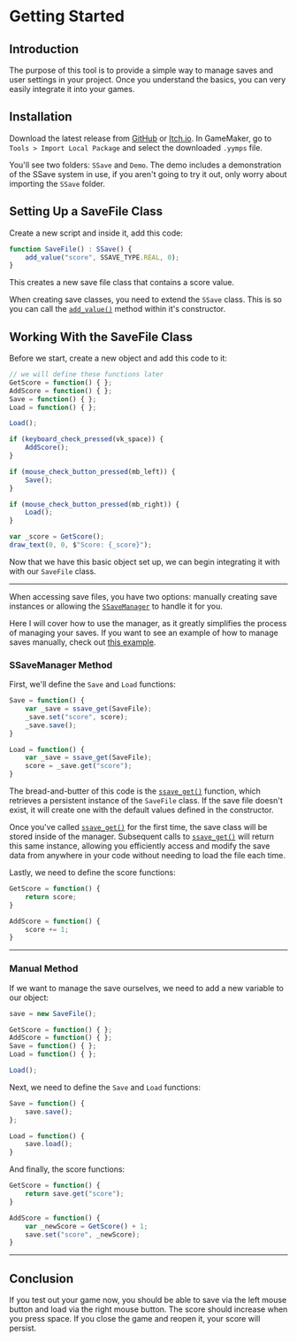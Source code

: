 # Getting Started

## Introduction

The purpose of this tool is to provide a simple way to manage saves and user settings in your project. Once you understand the basics, you can very easily integrate it into your games.

## Installation

Download the latest release from [GitHub](https://github.com/stoozey/SSave/releases) or [Itch.io](https://stoozey.itch.io/ssave).
In GameMaker, go to `Tools > Import Local Package` and select the downloaded `.yymps` file.

You'll see two folders: `SSave` and `Demo`. The demo includes a demonstration of the SSave system in use, if you aren't going to try it out, only worry about importing the `SSave` folder.

## Setting Up a SaveFile Class

Create a new script and inside it, add this code:

```js
function SaveFile() : SSave() {
    add_value("score", SSAVE_TYPE.REAL, 0);
}
```

This creates a new save file class that contains a score value.

When creating save classes, you need to extend the `SSave` class. This is so you can call the [`add_value()`](ssave.md#ssaveadd_valuename-type-default) method within it's constructor.

## Working With the SaveFile Class

Before we start, create a new object and add this code to it:

```js title="Create Event"
// we will define these functions later
GetScore = function() { };
AddScore = function() { };
Save = function() { };
Load = function() { };

Load();
```

```js title="Step Event"
if (keyboard_check_pressed(vk_space)) {
    AddScore();
}

if (mouse_check_button_pressed(mb_left)) {
    Save();
}

if (mouse_check_button_pressed(mb_right)) {
    Load();
}
```

```js title="Draw Event"
var _score = GetScore();
draw_text(0, 0, $"Score: {_score}");
```

Now that we have this basic object set up, we can begin integrating it with with our `SaveFile` class.

---

When accessing save files, you have two options: manually creating save instances or allowing the [`SSaveManager`](ssave-manager.md) to handle it for you.

Here I will cover how to use the manager, as it greatly simplifies the process of managing your saves. If you want to see an example of how to manage saves manually, check out [this example](examples.md#using-ssave-without-the-manager).

### SSaveManager Method

First, we'll define the `Save` and `Load` functions:

```js title="Create Event"
Save = function() {
    var _save = ssave_get(SaveFile);
    _save.set("score", score);
    _save.save();
}

Load = function() {
    var _save = ssave_get(SaveFile);
    score = _save.get("score");
}
```

The bread-and-butter of this code is the [`ssave_get()`](ssave-manager.md#ssave_getssaveconstructor-fileprefix) function, which retrieves a persistent instance of the `SaveFile` class. If the save file doesn't exist, it will create one with the default values defined in the constructor.

Once you've called [`ssave_get()`](ssave-manager.md#ssave_getssaveconstructor-fileprefix) for the first time, the save class will be stored inside of the manager. Subsequent calls to [`ssave_get()`](ssave-manager.md#ssave_getssaveconstructor-fileprefix) will return this same instance, allowing you efficiently access and modify the save data from anywhere in your code without needing to load the file each time.

Lastly, we need to define the score functions:

```js title="Create Event"
GetScore = function() {
    return score;
}

AddScore = function() {
    score += 1;
}
```

---

### Manual Method

If we want to manage the save ourselves, we need to add a new variable to our object:

```js hl_lines="1" title="Create Event"
save = new SaveFile();

GetScore = function() { };
AddScore = function() { };
Save = function() { };
Load = function() { };

Load();
```

Next, we need to define the `Save` and `Load` functions:

```js title="Create Event"
Save = function() {
    save.save();
};

Load = function() {
    save.load();
}
```

And finally, the score functions:

```js title="Create Event"
GetScore = function() {
    return save.get("score");
}

AddScore = function() {
    var _newScore = GetScore() + 1;
    save.set("score", _newScore);
}
```

---

## Conclusion

If you test out your game now, you should be able to save via the left mouse button and load via the right mouse button. The score should increase when you press space. If you close the game and reopen it, your score will persist.
